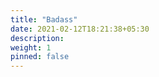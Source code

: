 ```yaml
---
title: "Badass"
date: 2021-02-12T18:21:38+05:30
description: 
weight: 1
pinned: false
---
```

